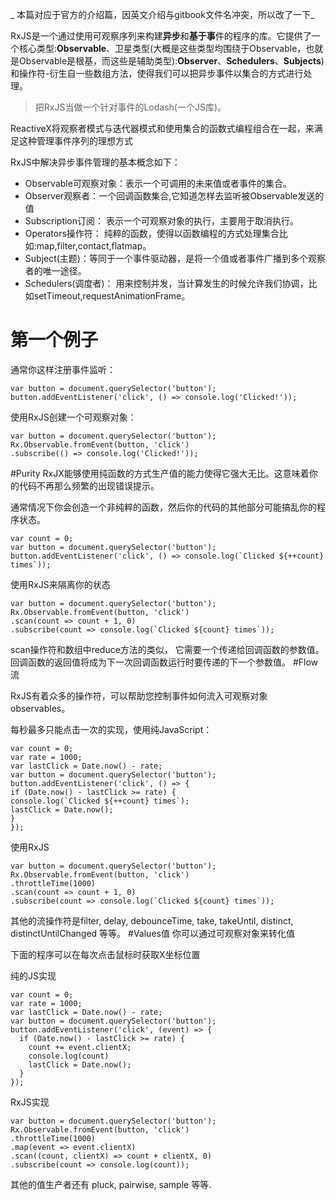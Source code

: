 _
本篇对应于官方的介绍篇，因英文介绍与gitbook文件名冲突，所以改了一下_


RxJS是一个通过使用可观察序列来构建**异步**和**基于事**件的程序的库。它提供了一个核心类型:**Observable**、卫星类型(大概是这些类型均围绕于Observable，也就是Observable是根基，而这些是辅助类型):**Observer**、**Schedulers**、**Subjects**)和操作符-衍生自一些数组方法，使得我们可以把异步事件以集合的方式进行处理。
>把RxJS当做一个针对事件的Lodash(一个JS库)。

ReactiveX将观察者模式与迭代器模式和使用集合的函数式编程组合在一起，来满足这种管理事件序列的理想方式

RxJS中解决异步事件管理的基本概念如下：
* Observable可观察对象：表示一个可调用的未来值或者事件的集合。
* Observer观察者：一个回调函数集合,它知道怎样去监听被Observable发送的值
* Subscription订阅： 表示一个可观察对象的执行，主要用于取消执行。
* Operators操作符： 纯粹的函数，使得以函数编程的方式处理集合比如:map,filter,contact,flatmap。
* Subject(主题)：等同于一个事件驱动器，是将一个值或者事件广播到多个观察者的唯一途径。
* Schedulers(调度者)： 用来控制并发，当计算发生的时候允许我们协调，比如setTimeout,requestAnimationFrame。


# 第一个例子
通常你这样注册事件监听：

```
var button = document.querySelector('button');
button.addEventListener('click', () => console.log('Clicked!'));
```
使用RxJS创建一个可观察对象：
```
var button = document.querySelector('button');
Rx.Observable.fromEvent(button, 'click')
.subscribe(() => console.log('Clicked!'));
```

#Purity
RxJX能够使用纯函数的方式生产值的能力使得它强大无比。这意味着你的代码不再那么频繁的出现错误提示。

通常情况下你会创造一个非纯粹的函数，然后你的代码的其他部分可能搞乱你的程序状态。
```
var count = 0;
var button = document.querySelector('button');
button.addEventListener('click', () => console.log(`Clicked ${++count} times`));
```
使用RxJS来隔离你的状态

```
var button = document.querySelector('button');
Rx.Observable.fromEvent(button, 'click')
.scan(count => count + 1, 0)
.subscribe(count => console.log(`Clicked ${count} times`));

```
scan操作符和数组中reduce方法的类似， 它需要一个传递给回调函数的参数值。 回调函数的返回值将成为下一次回调函数运行时要传递的下一个参数值。
#Flow 流

RxJS有着众多的操作符，可以帮助您控制事件如何流入可观察对象observables。


每秒最多只能点击一次的实现，使用纯JavaScript：


```
var count = 0;
var rate = 1000;
var lastClick = Date.now() - rate;
var button = document.querySelector('button');
button.addEventListener('click', () => {
if (Date.now() - lastClick >= rate) {
console.log(`Clicked ${++count} times`);
lastClick = Date.now();
}
});

```
使用RxJS


```
var button = document.querySelector('button');
Rx.Observable.fromEvent(button, 'click')
.throttleTime(1000)
.scan(count => count + 1, 0)
.subscribe(count => console.log(`Clicked ${count} times`));
```

其他的流操作符是filter, delay, debounceTime, take, takeUntil, distinct, distinctUntilChanged 等等。
#Values值
你可以通过可观察对象来转化值

下面的程序可以在每次点击鼠标时获取X坐标位置

纯的JS实现



```
var count = 0;
var rate = 1000;
var lastClick = Date.now() - rate;
var button = document.querySelector('button');
button.addEventListener('click', (event) => {
  if (Date.now() - lastClick >= rate) {
    count += event.clientX;
    console.log(count)
    lastClick = Date.now();
  }
});
```

RxJS实现

```
var button = document.querySelector('button');
Rx.Observable.fromEvent(button, 'click')
.throttleTime(1000)
.map(event => event.clientX)
.scan((count, clientX) => count + clientX, 0)
.subscribe(count => console.log(count));
```
其他的值生产者还有 pluck, pairwise, sample 等等.













